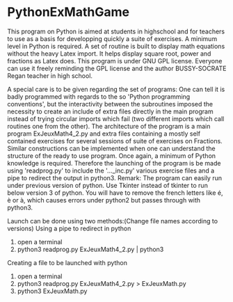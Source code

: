 # PythonExMathGame
This program on Python is aimed at students in highschool and for teachers to use as a basis for developping quickly a suite of exercises. 
A minimum level in Python is required.
A set of routine is built to display math equations without the heavy Latex import. It helps display square root, power and fractions as Latex does.
This program is under GNU GPL license. Everyone can use it freely reminding the GPL license and the author BUSSY-SOCRATE Regan teacher in high school.

A special care is to be given regarding the set of programs:
One can tell it is badly programmed with regards to the so 'Python programming conventions', but the interactivity between the subroutines imposed the necessity to create an include of extra files directly in the main program instead of trying circular imports which fail (two different imports which call routines one from the other).
The architecture of the program is a main program ExJeuxMath4_2.py and extra files containing a mostly self contained exercises for several sessions of suite of exercises on Fractions. Similar constructions can be implemented when one can understand the structure of the ready to use program. Once again, a minimum of Python knowledge is required.
Therefore the launching of the program is be made using 'readprog.py' to include the '..._inc.py' various exercise files and a pipe to redirect the output in python3.
Remark: The program can easily run under previous version of python. Use Tkinter instead of tkinter to run below version 3 of python. You will have to remove the french letters like é, è or à, which causes errors under python2 but passes through with python3.

Launch can be done using two methods:(Change file names according to versions)
Using a pipe to redirect in python
1. open a terminal
2. python3 readprog.py ExJeuxMath4_2.py | python3

Creating a file to be launched with python
1. open a terminal
2. python3 readprog.py ExJeuxMath4_2.py > ExJeuxMath.py
3. python3 ExJeuxMath.py




